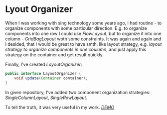 # Lyout Organizer
When I was working with sing technology some years ago, I had routine - to organize components with some particular direction. E.g. to organize components into one row I could use _FlowLayout_, but to organize it into one column - _GridBagLayout_ woth some constraints. It was again and again and I desided, that I would be great to have smth. like layout strategy, e.g. *layout strategy to organize components in one coulumn*, and just apply this strategy on the container and get result quickly.

Finally, I've created _LayoutOrganizer_:
```java
public interface LayoutOrganizer {
    void update(Container container);
}
```

In given repository, I've added two component organization strategies: _SingleColumnLayout_, _SingleRowLayout_.

To tell the truth, it was very useful in my work.
*[DEMO](https://github.com/oleg-cherednik/cop.swing.layout-organizer/blob/master/demo/layout-organizer-1.0.jar)*
